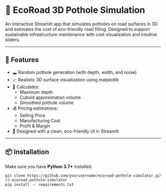 # 🌿 EcoRoad 3D Pothole Simulation

An interactive Streamlit app that simulates potholes on road surfaces in 3D and estimates the cost of eco-friendly road filling. Designed to support sustainable infrastructure maintenance with cost visualization and intuitive sliders.


---

## 🚀 Features

- 🕳️ Random pothole generation (with depth, width, and noise)
- 📈 Realistic 3D surface visualization using matplotlib
- 📐 Calculates:
  - Maximum depth
  - Cuboid approximation volume
  - Smoothed pothole volume
- 💰 Pricing estimations:
  - Selling Price
  - Manufacturing Cost
  - Profit & Margin
- 🌱 Designed with a clean, eco-friendly UI in Streamlit

---

## 📦 Installation

Make sure you have **Python 3.7+** installed.

```bash
git clone https://github.com/yourusername/ecoroad-pothole-simulator.git
cd ecoroad-pothole-simulator
pip install -r requirements.txt
